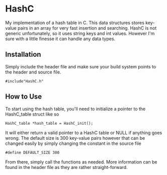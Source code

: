 # HashC
My implementation of a hash table in C. This data structures stores key-value pairs in an array for very fast insertion and searching. 
HashC is not generic unfortunately, so it uses string keys and int values. However I'm sure with a little finesse it can handle any data types.

## Installation
Simply include the header file and make sure your build system points to the header and source file. 
```
#include"HashC.h"
```

## How to Use
To start using the hash table, you'll need to initialize a pointer to the HashC_table struct like so 
```
HashC_table *hash_table = HashC_init();
```
It will either return a valid pointer to a HashC table or NULL if anything goes wrong. 
The default size is 300 key-value pairs however that can be changed easily by simply changing the constant in the source file
```
#define DEFAULT_SIZE 300
```
From there, simply call the functions as needed. More information can be found in the header file as they are rather straight-forward.
